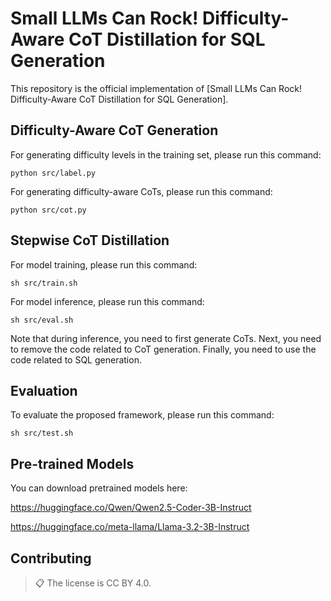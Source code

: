 # Small LLMs Can Rock! Difficulty-Aware CoT Distillation for SQL Generation

This repository is the official implementation of [Small LLMs Can Rock! Difficulty-Aware CoT Distillation for SQL Generation]. 

## Difficulty-Aware CoT Generation

For generating difficulty levels in the training set, please run this command:

```label
python src/label.py
```
For generating difficulty-aware CoTs, please run this command:

```cot
python src/cot.py
```

## Stepwise CoT Distillation

For model training, please run this command:

```train
sh src/train.sh
```

For model inference, please run this command:

```inference
sh src/eval.sh
```
Note that during inference, you need to first generate CoTs. Next, you need to remove the code related to CoT generation. Finally, you need to use the code related to SQL generation.

## Evaluation

To evaluate the proposed framework, please run this command:

```test
sh src/test.sh
```

## Pre-trained Models

You can download pretrained models here:

https://huggingface.co/Qwen/Qwen2.5-Coder-3B-Instruct

https://huggingface.co/meta-llama/Llama-3.2-3B-Instruct



## Contributing

>📋  The license is CC BY 4.0.
